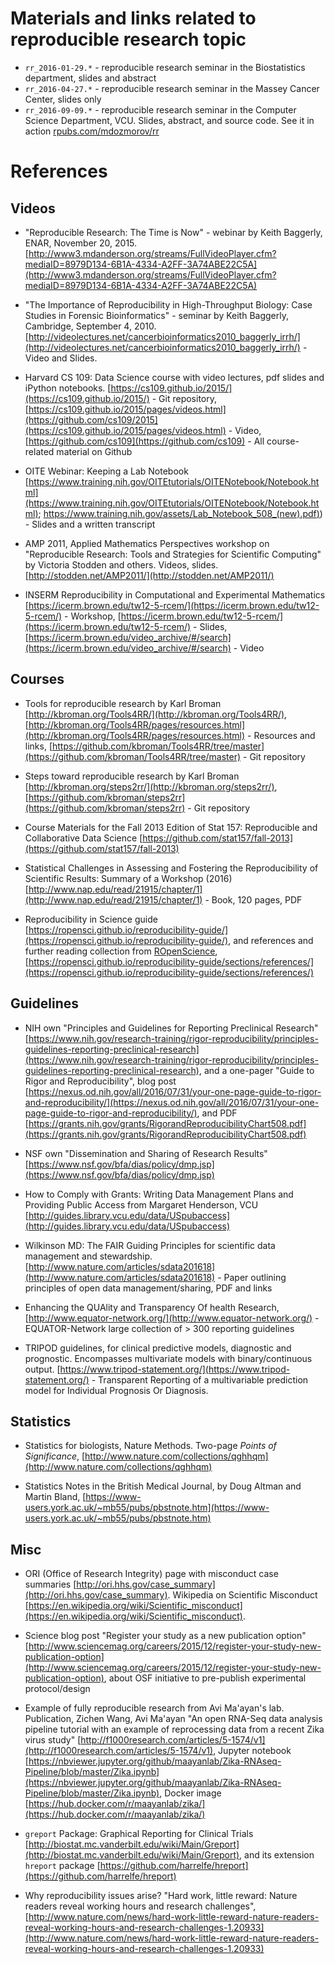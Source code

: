 # Materials and links related to reproducible research topic

- `rr_2016-01-29.*` - reproducible research seminar in the Biostatistics department, slides and abstract
- `rr_2016-04-27.*` - reproducible research seminar in the Massey Cancer Center, slides only
- `rr_2016-09-09.*` - reproducible research seminar in the Computer Science Department, VCU. Slides, abstract, and source code. See it in action [rpubs.com/mdozmorov/rr](rpubs.com/mdozmorov/rr)

# References

## Videos

- "Reproducible Research: The Time is Now" - webinar by Keith Baggerly, ENAR, November 20, 2015. [http://www3.mdanderson.org/streams/FullVideoPlayer.cfm?mediaID=8979D134-6B1A-4334-A2FF-3A74ABE22C5A](http://www3.mdanderson.org/streams/FullVideoPlayer.cfm?mediaID=8979D134-6B1A-4334-A2FF-3A74ABE22C5A)

- "The Importance of Reproducibility in High-Throughput Biology: Case Studies in Forensic Bioinformatics" - seminar by Keith Baggerly, Cambridge, September 4, 2010. [http://videolectures.net/cancerbioinformatics2010_baggerly_irrh/](http://videolectures.net/cancerbioinformatics2010_baggerly_irrh/) - Video and Slides.

- Harvard CS 109: Data Science course with video lectures, pdf slides and iPython notebooks. [https://cs109.github.io/2015/](https://cs109.github.io/2015/) - Git repository, [https://cs109.github.io/2015/pages/videos.html](https://github.com/cs109/2015](https://cs109.github.io/2015/pages/videos.html) - Video, [https://github.com/cs109](https://github.com/cs109) - All course-related material on Github

- OITE Webinar: Keeping a Lab Notebook [https://www.training.nih.gov/OITEtutorials/OITENotebook/Notebook.html](https://www.training.nih.gov/OITEtutorials/OITENotebook/Notebook.html); [https://www.training.nih.gov/assets/Lab_Notebook_508_(new).pdf)](https://www.training.nih.gov/assets/Lab_Notebook_508_(new).pdf)) - Slides and a written transcript

- AMP 2011, Applied Mathematics Perspectives workshop on "Reproducible Research: Tools and Strategies for Scientific Computing" by Victoria Stodden and others. Videos, slides. [http://stodden.net/AMP2011/](http://stodden.net/AMP2011/)

- INSERM Reproducibility in Computational and Experimental Mathematics [https://icerm.brown.edu/tw12-5-rcem/](https://icerm.brown.edu/tw12-5-rcem/) - Workshop, [https://icerm.brown.edu/tw12-5-rcem/](https://icerm.brown.edu/tw12-5-rcem/) - Slides, [https://icerm.brown.edu/video_archive/#/search](https://icerm.brown.edu/video_archive/#/search) - Video


## Courses

- Tools for reproducible research by Karl Broman [http://kbroman.org/Tools4RR/](http://kbroman.org/Tools4RR/), [http://kbroman.org/Tools4RR/pages/resources.html](http://kbroman.org/Tools4RR/pages/resources.html) - Resources and links, [https://github.com/kbroman/Tools4RR/tree/master](https://github.com/kbroman/Tools4RR/tree/master) - Git repository

- Steps toward reproducible research by Karl Broman [http://kbroman.org/steps2rr/](http://kbroman.org/steps2rr/), [https://github.com/kbroman/steps2rr](https://github.com/kbroman/steps2rr) - Git repository

- Course Materials for the Fall 2013 Edition of Stat 157: Reproducible and Collaborative Data Science [https://github.com/stat157/fall-2013](https://github.com/stat157/fall-2013)

- Statistical Challenges in Assessing and Fostering the Reproducibility of Scientific Results: Summary of a Workshop (2016) [http://www.nap.edu/read/21915/chapter/1](http://www.nap.edu/read/21915/chapter/1) - Book, 120 pages, PDF

- Reproducibility in Science guide [https://ropensci.github.io/reproducibility-guide/](https://ropensci.github.io/reproducibility-guide/), and references and further reading collection from [ROpenScience](http://ropensci.org/), [https://ropensci.github.io/reproducibility-guide/sections/references/](https://ropensci.github.io/reproducibility-guide/sections/references/)


## Guidelines

- NIH own "Principles and Guidelines for Reporting Preclinical Research" [https://www.nih.gov/research-training/rigor-reproducibility/principles-guidelines-reporting-preclinical-research](https://www.nih.gov/research-training/rigor-reproducibility/principles-guidelines-reporting-preclinical-research), and a one-pager "Guide to Rigor and Reproducibility", blog post [https://nexus.od.nih.gov/all/2016/07/31/your-one-page-guide-to-rigor-and-reproducibility/](https://nexus.od.nih.gov/all/2016/07/31/your-one-page-guide-to-rigor-and-reproducibility/), and PDF [https://grants.nih.gov/grants/RigorandReproducibilityChart508.pdf](https://grants.nih.gov/grants/RigorandReproducibilityChart508.pdf)

- NSF own "Dissemination and Sharing of Research Results" [https://www.nsf.gov/bfa/dias/policy/dmp.jsp](https://www.nsf.gov/bfa/dias/policy/dmp.jsp)

- How to Comply with Grants: Writing Data Management Plans and Providing Public Access from Margaret Henderson, VCU [http://guides.library.vcu.edu/data/USpubaccess](http://guides.library.vcu.edu/data/USpubaccess)

- Wilkinson MD: The FAIR Guiding Principles for scientific data management and stewardship. [http://www.nature.com/articles/sdata201618](http://www.nature.com/articles/sdata201618) - Paper outlining principles of open data management/sharing, PDF and links

- Enhancing the QUAlity and Transparency Of health Research, [http://www.equator-network.org/](http://www.equator-network.org/) - EQUATOR-Network large collection of > 300 reporting guidelines

- TRIPOD guidelines, for clinical predictive models, diagnostic and prognostic. Encompasses multivariate models with binary/continuous output. [https://www.tripod-statement.org/](https://www.tripod-statement.org/) - Transparent Reporting of a multivariable prediction model for Individual Prognosis Or Diagnosis.


## Statistics 

- Statistics for biologists, Nature Methods. Two-page _Points of Significance_, [http://www.nature.com/collections/qghhqm](http://www.nature.com/collections/qghhqm)

- Statistics Notes in the British Medical Journal, by Doug Altman and Martin Bland, [https://www-users.york.ac.uk/~mb55/pubs/pbstnote.htm](https://www-users.york.ac.uk/~mb55/pubs/pbstnote.htm)

## Misc

- ORI (Office of Research Integrity) page with misconduct case summaries [http://ori.hhs.gov/case_summary](http://ori.hhs.gov/case_summary). Wikipedia on Scientific Misconduct [https://en.wikipedia.org/wiki/Scientific_misconduct](https://en.wikipedia.org/wiki/Scientific_misconduct).

- Science blog post "Register your study as a new publication option" [http://www.sciencemag.org/careers/2015/12/register-your-study-new-publication-option](http://www.sciencemag.org/careers/2015/12/register-your-study-new-publication-option), about OSF initiative to pre-publish experimental protocol/design

- Example of fully reproducible research from Avi Ma'ayan's lab. Publication, Zichen Wang, Avi Ma'ayan "An open RNA-Seq data analysis pipeline tutorial with an example of reprocessing data from a recent Zika virus study" [http://f1000research.com/articles/5-1574/v1](http://f1000research.com/articles/5-1574/v1), Jupyter notebook [https://nbviewer.jupyter.org/github/maayanlab/Zika-RNAseq-Pipeline/blob/master/Zika.ipynb](https://nbviewer.jupyter.org/github/maayanlab/Zika-RNAseq-Pipeline/blob/master/Zika.ipynb), Docker image [https://hub.docker.com/r/maayanlab/zika/](https://hub.docker.com/r/maayanlab/zika/)

- `greport` Package: Graphical Reporting for Clinical Trials [http://biostat.mc.vanderbilt.edu/wiki/Main/Greport](http://biostat.mc.vanderbilt.edu/wiki/Main/Greport), and its extension `hreport` package [https://github.com/harrelfe/hreport](https://github.com/harrelfe/hreport)

- Why reproducibility issues arise? "Hard work, little reward: Nature readers reveal working hours and research challenges", [http://www.nature.com/news/hard-work-little-reward-nature-readers-reveal-working-hours-and-research-challenges-1.20933](http://www.nature.com/news/hard-work-little-reward-nature-readers-reveal-working-hours-and-research-challenges-1.20933)
